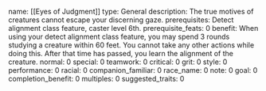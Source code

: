 name: [[Eyes of Judgment]]
type: General
description: The true motives of creatures cannot escape your discerning gaze.
prerequisites: Detect alignment class feature, caster level 6th.
prerequisite_feats: 0
benefit: When using your detect alignment class feature, you may spend 3 rounds studying a creature within 60 feet. You cannot take any other actions while doing this. After that time has passed, you learn the alignment of the creature.
normal: 0
special: 0
teamwork: 0
critical: 0
grit: 0
style: 0
performance: 0
racial: 0
companion_familiar: 0
race_name: 0
note: 0
goal: 0
completion_benefit: 0
multiples: 0
suggested_traits: 0
